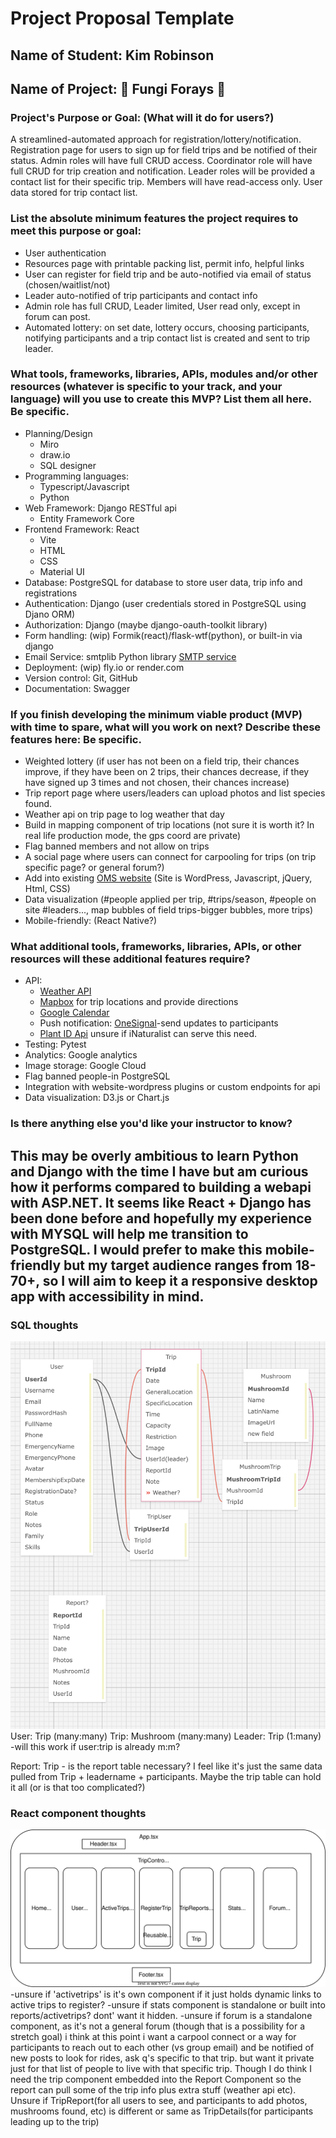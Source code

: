 # Project Proposal Template

## Name of Student: Kim Robinson

## Name of Project: 🍄 Fungi Forays 🍄

### Project's Purpose or Goal: (What will it do for users?)
A streamlined-automated approach for registration/lottery/notification.  Registration page for users to sign up for field trips and be notified of their status. Admin roles will have full CRUD access. Coordinator role will have full CRUD for trip creation and notification. Leader roles will be provided a contact list for their specific trip. Members will have read-access only. User data stored for trip contact list.

### List the absolute minimum features the project requires to meet this purpose or goal:
* User authentication
* Resources page with printable packing list, permit info, helpful links
* User can register for field trip and be auto-notified via email of status (chosen/waitlist/not)
* Leader auto-notified of trip participants and contact info
* Admin role has full CRUD, Leader limited, User read only, except in forum can post.
* Automated lottery: on set date, lottery occurs, choosing participants, notifying participants and a trip contact list is created and sent to trip leader.

### What tools, frameworks, libraries, APIs, modules and/or other resources (whatever is specific to your track, and your language) will you use to create this MVP? List them all here. Be specific.
* Planning/Design
  * Miro
  * draw.io
  * SQL designer
* Programming languages: 
  * Typescript/Javascript
  * Python
* Web Framework: Django RESTful api
  * Entity Framework Core
* Frontend Framework: React
  * Vite
  * HTML
  * CSS
  * Material UI
* Database: PostgreSQL for database to store user data, trip info and registrations
* Authentication: Django (user credentials stored in PostgreSQL using Djano ORM)
* Authorization: Django (maybe django-oauth-toolkit library)
* Form handling: (wip) Formik(react)/flask-wtf(python), or built-in via django
* Email Service: smtplib Python library [SMTP service](https://realpython.com/python-send-email/)
* Deployment: (wip) fly.io or render.com
* Version control: Git, GitHub
* Documentation: Swagger

### If you finish developing the minimum viable product (MVP) with time to spare, what will you work on next? Describe these features here: Be specific.
* Weighted lottery (if user has not been on a field trip, their chances improve, if they have been on 2 trips, their chances decrease, if they have signed up 3 times and not chosen, their chances increase)
* Trip report page where users/leaders can upload photos and list species found.
* Weather api on trip page to log weather that day
* Build in mapping component of trip locations (not sure it is worth it? In real life production mode, the gps coord are private)
* Flag banned members and not allow on trips
* A social page where users can connect for carpooling for trips (on trip specific page? or general forum?)
* Add into existing [OMS website](https://www.wildmushrooms.org/) (Site is WordPress, Javascript, jQuery, Html, CSS)
* Data visualization (#people applied per trip, #trips/season, #people on site #leaders..., map bubbles of field trips-bigger bubbles, more trips)
* Mobile-friendly: (React Native?)

### What additional tools, frameworks, libraries, APIs, or other resources will these additional features require?
* API: 
  * [Weather API](https://openweathermap.org/api)
  * [Mapbox](https://docs.mapbox.com/) for trip locations and provide directions
  * [Google Calendar](https://developers.google.com/calendar/api/guides/overview)
  * Push notification: [OneSignal](https://documentation.onesignal.com/reference/create-notification)-send updates to participants
  * [Plant ID Api](https://web.plant.id/plant-identification-api/) unsure if iNaturalist can serve this need.
* Testing: Pytest
* Analytics: Google analytics
* Image storage: Google Cloud
* Flag banned people-in PostgreSQL
* Integration with website-wordpress plugins or custom endpoints for api
* Data visualization: D3.js or Chart.js


### Is there anything else you'd like your instructor to know? 
This may be overly ambitious to learn Python and Django with the time I have but am curious how it performs compared to building a webapi with ASP.NET.  It seems like React + Django has been done before and hopefully my experience with MYSQL will help me transition to PostgreSQL.
I would prefer to make this mobile-friendly but my target audience ranges from 18-70+, so I will aim to keep it a responsive desktop app with accessibility in mind.
---------------------------------------------
### SQL thoughts
![sql diagram](./assets/diagrams/sql.png)
User: Trip (many:many)
Trip: Mushroom (many:many)
Leader: Trip (1:many) -will this work if user:trip is already m:m?

Report: Trip - is the report table necessary? I feel like it's just the same data pulled from Trip + leadername + participants.  Maybe the trip table can hold it all (or is that too complicated?)
### React component thoughts
![components](./assets/diagrams/component-diagram.drawio.svg)
-unsure if 'activetrips' is it's own component if it just holds dynamic links to active trips to register?
-unsure if stats component is standalone or built into reports/activetrips? dont' want it hidden.
-unsure if forum is a standalone component, as it's not a general forum (though that is a possibility for a stretch goal) i think at this point i want a carpool connect or a way for participants to reach out to each other (vs group email) and be notified of new posts to look for rides, ask q's specific to that trip. but want it private just for that list of people to live with that specific trip. Though I do think I need the trip component embedded into the Report Component so the report can pull some of the trip info plus extra stuff (weather api etc). Unsure if TripReport(for all users to see, and participants to add photos, mushrooms found, etc) is different or same as TripDetails(for participants leading up to the trip)
